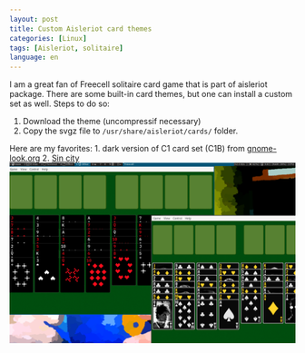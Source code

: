 ```yaml
---
layout: post
title: Custom Aisleriot card themes
categories: [Linux]
tags: [Aisleriot, solitaire]
language: en
---
```

I am a great fan of Freecell solitaire card game that is part of aisleriot package. There are some built-in card themes, but one can install a custom set as well. Steps to do so:

1. Download the theme (uncompressif necessary)
2. Copy the svgz file to `/usr/share/aisleriot/cards/` folder. 

Here are my favorites: 1. dark version of C1 card set (C1B) from [gnome-look.org](https://www.gnome-look.org/p/1303420/) 
2. [Sin city](https://www.gnome-look.org/p/1303093/)
[![screenshot of card themes](/img/20-06-28-freecell/freecell.png)](/img/20-06-28-freecell/freecell.png)